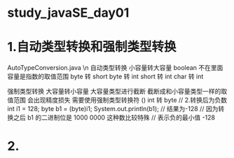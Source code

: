 # study_javaSE_day01
# 1.自动类型转换和强制类型转换
AutoTypeConversion.java \n
自动类型转换
小容量转大容量  boolean 不在里面 容量是指数的取值范围
byte 转 short 
byte 转 int
short 转 int
char 转 int

强制类型转换
大容量转小容量
大容量类型进行截断 截断成和小容量类型一样的取值范围
会出现精度损失
需要使用强制类型转换符  ()
int 转 byte
// 2.转换后为负数
int i1 = 128;
byte b1 = (byte)i1;
System.out.println(b1); // 结果为-128
// 因为转换之后 b1 的二进制位是 1000 0000 这种数比较特殊
// 表示负的最小值 -128

# 2.
